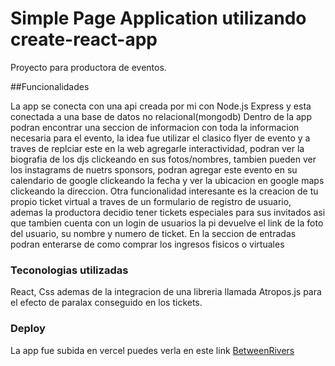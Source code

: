 # Simple Page Application utilizando create-react-app

Proyecto para productora de eventos.

##Funcionalidades

La app se conecta con una api creada por mi con Node.js Express y esta conectada a una base de datos no relacional(mongodb)
Dentro de la app podran encontrar una seccion de informacion con toda la informacion necesaria para el evento, la idea fue utilizar el clasico flyer de evento y a traves de replciar este en la web agregarle interactividad, podran ver la biografia de los djs clickeando en sus fotos/nombres, tambien pueden ver los instagrams de nuetrs sponsors, podran agregar este evento en su calendario de google clickeando la fecha y ver la ubicacion en google maps clickeando la direccion.
Otra funcionalidad interesante es la creacion de tu propio ticket virtual a traves de un formulario de registro de usuario, ademas la productora decidio tener tickets especiales para sus invitados asi que tambien cuenta con un login de usuarios la pi devuelve el link de la foto del usuario, su nombre y numero de ticket.
En la seccion de entradas podran enterarse de como comprar los ingresos fisicos o virtuales

### Teconologias utilizadas

React, Css ademas de la integracion de una libreria llamada Atropos.js para el efecto de paralax conseguido en los tickets.

### Deploy
La app fue subida en vercel puedes verla en este link [BetweenRivers]([http://www.limni.net](https://www.betweenriversprod.com/))


